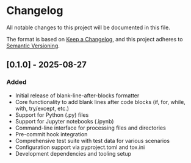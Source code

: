 # Changelog

All notable changes to this project will be documented in this file.

The format is based on
[Keep a Changelog](https://keepachangelog.com/en/1.1.0/), and this project
adheres to [Semantic Versioning](https://semver.org/spec/v2.0.0.html).

## [0.1.0] - 2025-08-27

### Added

- Initial release of blank-line-after-blocks formatter
- Core functionality to add blank lines after code blocks (if, for, while,
  with, try/except, etc.)
- Support for Python (.py) files
- Support for Jupyter notebooks (.ipynb)
- Command-line interface for processing files and directories
- Pre-commit hook integration
- Comprehensive test suite with test data for various scenarios
- Configuration support via pyproject.toml and tox.ini
- Development dependencies and tooling setup
